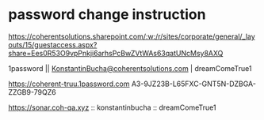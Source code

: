 
# password change instruction 

<https://coherentsolutions.sharepoint.com/:w:/r/sites/corporate/general/_layouts/15/guestaccess.aspx?share=Ees0R53O9vpPnkji6arhsPcBwZVtWAs63qatUNcMsy8AXQ>

1password || KonstantinBucha@coherentsolutions.com | dreamComeTrue1

<https://coherent-truu.1password.com>  A3-9JZ23B-L65FXC-GNT5N-DZBGA-ZZGB9-79QZ6

<https://sonar.coh-qa.xyz> :: konstantinbucha :: dreamComeTrue1
